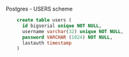 Postgres - USERS scheme

``` SQL
    create table users (
      id bigserial unique NOT NULL,
      username varchar(32) unique NOT NULL,
      password VARCHAR (1024) NOT NULL,
      lastauth timestamp
    )
```
